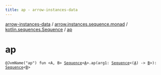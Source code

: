 ```yaml
---
title: ap - arrow-instances-data
---
```


[arrow-instances-data](../../index.html) / [arrow.instances.sequence.monad](../index.html) / [kotlin.sequences.Sequence](index.html) / [ap](./ap.html)

# ap

`@JvmName("ap") fun <A, B> `[`Sequence`](https://kotlinlang.org/api/latest/jvm/stdlib/kotlin.sequences/-sequence/index.html)`<`[`A`](ap.html#A)`>.ap(arg1: `[`Sequence`](https://kotlinlang.org/api/latest/jvm/stdlib/kotlin.sequences/-sequence/index.html)`<(`[`A`](ap.html#A)`) -> `[`B`](ap.html#B)`>): `[`Sequence`](https://kotlinlang.org/api/latest/jvm/stdlib/kotlin.sequences/-sequence/index.html)`<`[`B`](ap.html#B)`>`